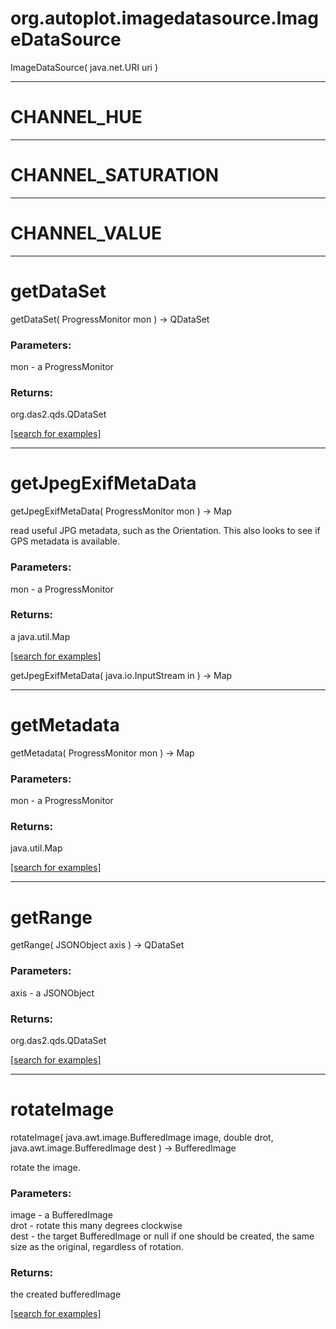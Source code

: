 # org.autoplot.imagedatasource.ImageDataSource
ImageDataSource( java.net.URI uri )


***
<a name="CHANNEL_HUE"></a>
# CHANNEL_HUE



***
<a name="CHANNEL_SATURATION"></a>
# CHANNEL_SATURATION



***
<a name="CHANNEL_VALUE"></a>
# CHANNEL_VALUE



***
<a name="getDataSet"></a>
# getDataSet
getDataSet( ProgressMonitor mon ) &rarr; QDataSet



### Parameters:
mon - a ProgressMonitor

### Returns:
org.das2.qds.QDataSet


<a href="https://github.com/autoplot/dev/search?q=getDataSet&unscoped_q=getDataSet">[search for examples]</a>

***
<a name="getJpegExifMetaData"></a>
# getJpegExifMetaData
getJpegExifMetaData( ProgressMonitor mon ) &rarr; Map

read useful JPG metadata, such as the Orientation.  This also looks to see if GPS
 metadata is available.

### Parameters:
mon - a ProgressMonitor

### Returns:
a java.util.Map


<a href="https://github.com/autoplot/dev/search?q=getJpegExifMetaData&unscoped_q=getJpegExifMetaData">[search for examples]</a>

getJpegExifMetaData( java.io.InputStream in ) &rarr; Map<br>
***
<a name="getMetadata"></a>
# getMetadata
getMetadata( ProgressMonitor mon ) &rarr; Map



### Parameters:
mon - a ProgressMonitor

### Returns:
java.util.Map


<a href="https://github.com/autoplot/dev/search?q=getMetadata&unscoped_q=getMetadata">[search for examples]</a>

***
<a name="getRange"></a>
# getRange
getRange( JSONObject axis ) &rarr; QDataSet



### Parameters:
axis - a JSONObject

### Returns:
org.das2.qds.QDataSet


<a href="https://github.com/autoplot/dev/search?q=getRange&unscoped_q=getRange">[search for examples]</a>

***
<a name="rotateImage"></a>
# rotateImage
rotateImage( java.awt.image.BufferedImage image, double drot, java.awt.image.BufferedImage dest ) &rarr; BufferedImage

rotate the image.

### Parameters:
image - a BufferedImage
<br>drot - rotate this many degrees clockwise
<br>dest - the target BufferedImage or null if one should be created, the same size as the original, regardless of rotation.

### Returns:
the created bufferedImage

<a href="https://github.com/autoplot/dev/search?q=rotateImage&unscoped_q=rotateImage">[search for examples]</a>

